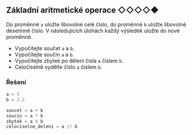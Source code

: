 ## Základní aritmetické operace ◇◇◇◇◆

Do proměnné `a` uložte libovolné celé číslo, do proměnné `b` uložte libovolné desetinné číslo. V následujících úlohách
každý výsledek uložte do nové proměnné.

- Vypočítejte součet `a` a `b`.
- Vypočítejte součin `a` a `b`.
- Vypočítejte zbytek po dělení čísla `a` číslem `b`.
- Celočíselně vydělte číslo `a` číslem `b`.

### Řešení

```python
a = 5
b = 2.2

soucet = a + b
soucin = a * b
zbytek = a % b
celociselne_deleni = a // b
```